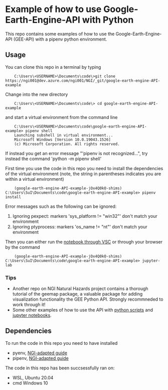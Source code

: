 # Example of how to use Google-Earth-Engine-API with Python 
This repo contains some examples of how to use the Google-Earth-Engine-API (GEE-API) with a pipenv python environment. 

## Usage 
You can clone this repo in a terminal by typing

        C:\Users\<USERNAME>\Documents\code\>git clone https://ngi001@dev.azure.com/ngi001/NGI/_git/google-earth-engine-API-example

Change into the new directory 

        C:\Users\<USERNAME>\Documents\code\> cd google-earth-engine-API-example     

and start a virtual environment from the command line 

        C:\Users\<USERNAME>\Documents\code\google-earth-engine-API-example> pipenv shell 
        Launching subshell in virtual environment...
        Microsoft Windows [Version 10.0.19043.1526]
        (c) Microsoft Corporation. All rights reserved.

If instead you get an error message "'pipenv is not recognized...", try instead the command 'python -m pipenv shell'

First time you use the code in this repo you need to install the dependencies of the virtual environment (note, the string in parentheses indicates you are within a virtual environment)

        (google-earth-engine-API-example-jOx4Q0kO-shims) C:\Users\SuI\Documents\code\google-earth-engine-API-example> pipenv install 

Error messages such as the following can be ignored:
1. Ignoring pexpect: markers 'sys_platform != "win32"' don't match your environment
2. Ignoring ptyprocess: markers 'os_name != "nt"' don't match your environment

Then you can either run the [notebook through VSC](https://code.visualstudio.com/learn/educators/notebooks) or through your browser by the command 

        (google-earth-engine-API-example-jOx4Q0kO-shims) C:\Users\SuI\Documents\code\google-earth-engine-API-example> jupyter-lab     

### Tips 
- Another repo on NGI Natural Hazards project contains a thorough tutorial of the geemap package, a valuable package for adding visualization functionality the GEE Python API. Strongly recommneded to work through it!
- Some other examples of how to use the API with [python scripts](https://github.com/google/earthengine-api/tree/master/python/examples/py) and [jupyter notebooks](https://github.com/google/earthengine-api/tree/master/python/examples/ipynb). 

## Dependencies
To run the code in this repo you need to have installed 
- pyenv, [NGI-adapted guide](https://ngiwiki.slite.com/app/docs/KXWBnnQrSS_Uu4)
- pipenv, [NGI-adapted guide](https://ngiwiki.slite.com/app/docs/tO10k0gX_U-6Ve)


The code in this repo has been succsessfully ran on: 
- WSL, Ubuntu 20.04 
- cmd Windows 10 